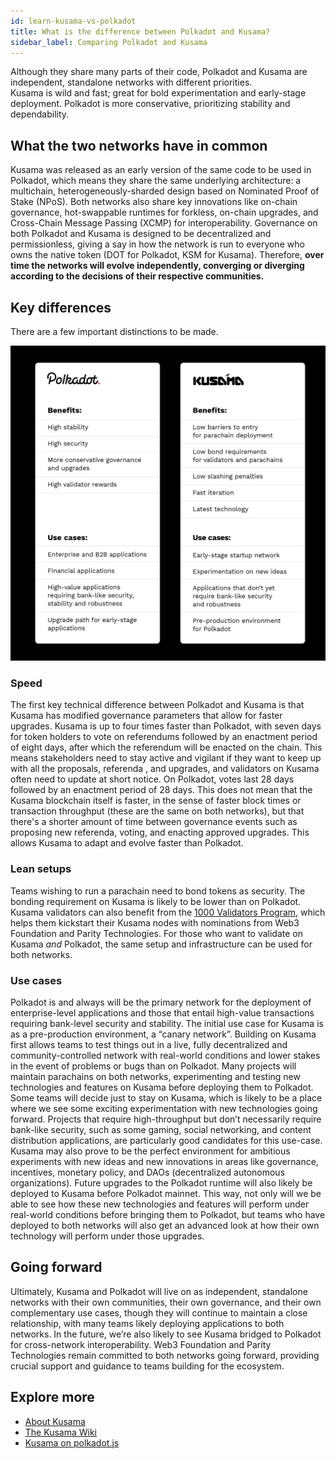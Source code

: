 ```yaml
---
id: learn-kusama-vs-polkadot
title: What is the difference between Polkadot and Kusama?
sidebar_label: Comparing Polkadot and Kusama
---
```


Although they share many parts of their code, Polkadot and Kusama are independent, standalone networks with different priorities.  
Kusama is wild and fast; great for bold experimentation and early-stage deployment. Polkadot is more conservative, prioritizing stability and dependability.

## What the two networks have in common

Kusama was released as an early version of the same code to be used in Polkadot, which means they share the same underlying architecture: a multichain, heterogeneously-sharded design based on Nominated Proof of Stake (NPoS).
Both networks also share key innovations like on-chain governance, hot-swappable runtimes for forkless, on-chain upgrades, and Cross-Chain Message Passing (XCMP) for interoperability.
Governance on both Polkadot and Kusama is designed to be decentralized and permissionless, giving a say in how the network is run to everyone who owns the native token (DOT for Polkadot, KSM for Kusama). Therefore, **over time the networks will evolve independently, converging or diverging according to the decisions of their respective communities.**

## Key differences

There are a few important distinctions to be made.

![polkadot_vs_kusama](assets/Cousins_2.png)

### Speed

The first key technical difference between Polkadot and Kusama is that Kusama has modified governance parameters that allow for faster upgrades.
Kusama is up to four times faster than Polkadot, with seven days for token holders to vote on referendums followed by an enactment period of eight days, after which the referendum will be enacted on the chain. This means stakeholders need to stay active and vigilant if they want to keep up with all the proposals, referenda , and upgrades, and validators on Kusama often need to update at short notice.
On Polkadot, votes last 28 days followed by an enactment period of 28 days.
This does not mean that the Kusama blockchain itself is faster, in the sense of faster block times or transaction throughput (these are the same on both networks), but that there's a shorter amount of time between governance events such as proposing new referenda, voting, and enacting approved upgrades. This allows Kusama to adapt and evolve faster than Polkadot.

### Lean setups

Teams wishing to run a parachain need to bond tokens as security. The bonding requirement on Kusama is likely to be lower than on Polkadot.
Kusama validators can also benefit from the [1000 Validators Program](https://polkadot.network/join-kusamas-thousand-validators-programme/), which helps them kickstart their Kusama nodes with nominations from Web3 Foundation and Parity Technologies.
For those who want to validate on Kusama *and* Polkadot, the same setup and infrastructure can be used for both networks.

### Use cases

Polkadot is and always will be the primary network for the deployment of enterprise-level applications and those that entail high-value transactions requiring bank-level security and stability.
The initial use case for Kusama is as a pre-production environment, a “canary network”. Building on Kusama first allows teams to test things out in a live, fully decentralized and community-controlled network with real-world conditions and lower stakes in the event of problems or bugs than on Polkadot.
Many projects will maintain parachains on both networks, experimenting and testing new technologies and features on Kusama before deploying them to Polkadot.
Some teams will decide just to stay on Kusama, which is likely to be a place where we see some exciting experimentation with new technologies going forward.
Projects that require high-throughput but don’t necessarily require bank-like security, such as some gaming, social networking, and content distribution applications, are particularly good candidates for this use-case.
Kusama may also prove to be the perfect environment for ambitious experiments with new ideas and new innovations in areas like governance, incentives, monetary policy, and DAOs (decentralized autonomous organizations).
Future upgrades to the Polkadot runtime will also likely be deployed to Kusama before Polkadot mainnet. This way, not only will we be able to see how these new technologies and features will perform under real-world conditions before bringing them to Polkadot, but teams who have deployed to both networks will also get an advanced look at how their own technology will perform under those upgrades.

## Going forward

Ultimately, Kusama and Polkadot will live on as independent, standalone networks with their own communities, their own governance, and their own complementary use cases, though they will continue to maintain a close relationship, with many teams likely deploying applications to both networks.
In the future, we’re also likely to see Kusama bridged to Polkadot for cross-network interoperability.
Web3 Foundation and Parity Technologies remain committed to both networks going forward, providing crucial support and guidance to teams building for the ecosystem.

## Explore more

- [About Kusama](https://kusama.network)
- [The Kusama Wiki](https://guide.kusama.network)
- [Kusama on polkadot.js](https://kusama.dotapps.io)
